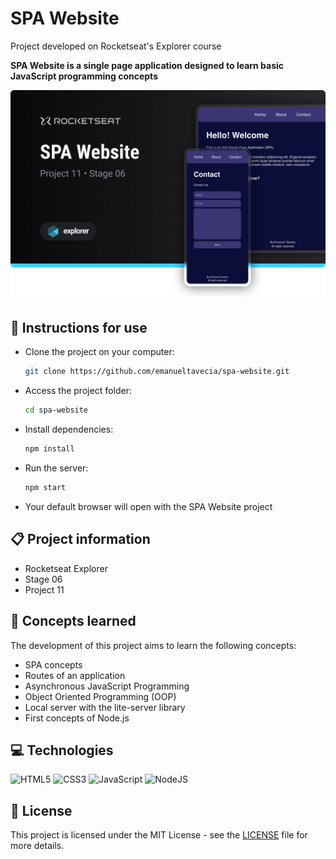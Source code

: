 # SPA Website

Project developed on Rocketseat's Explorer course

**SPA Website is a single page application designed to learn basic JavaScript programming concepts**

![SPA Website project screenshot](./.github/screenshot.png)

## 📝 Instructions for use

- Clone the project on your computer:
  ```bash
  git clone https://github.com/emanueltavecia/spa-website.git
  ```

- Access the project folder:
  ```bash
  cd spa-website
  ```

- Install dependencies:
  ```bash
  npm install
  ```

- Run the server:
  ```bash
  npm start
  ```

- Your default browser will open with the SPA Website project

## 📋 Project information

- Rocketseat Explorer
- Stage 06
- Project 11

## 🧠 Concepts learned

The development of this project aims to learn the following concepts:

- SPA concepts
- Routes of an application
- Asynchronous JavaScript Programming
- Object Oriented Programming (OOP)
- Local server with the lite-server library
- First concepts of Node.js

## 💻 Technologies

![HTML5](https://img.shields.io/badge/html5-%23E34F26.svg?style=for-the-badge&logo=html5&logoColor=white)
![CSS3](https://img.shields.io/badge/css3-%231572B6.svg?style=for-the-badge&logo=css3&logoColor=white)
![JavaScript](https://img.shields.io/badge/javascript-%23323330.svg?style=for-the-badge&logo=javascript&logoColor=%23F7DF1E)
![NodeJS](https://img.shields.io/badge/node.js-6DA55F?style=for-the-badge&logo=node.js&logoColor=white)

## 📄 License

This project is licensed under the MIT License - see the [LICENSE](./LICENSE) file for more details.
